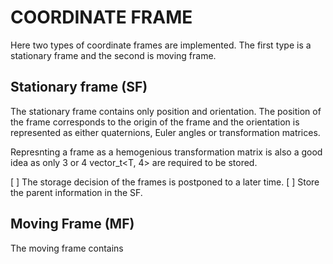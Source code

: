 # COORDINATE FRAME

Here two types of coordinate frames are implemented. The first type is a stationary frame and the second is moving frame.

## Stationary frame (SF)

The stationary frame contains only position and orientation. The position of the frame corresponds to the origin of the frame and the orientation is represented as either quaternions, Euler angles or transformation matrices.

Represnting a frame as a hemogenious transformation matrix is also a good idea as only 3 or 4 vector_t<T, 4> are required to be stored.

[ ] The storage decision of the frames is postponed to a later time.
[ ] Store the parent information in the SF.

## Moving Frame (MF)

The moving frame contains 